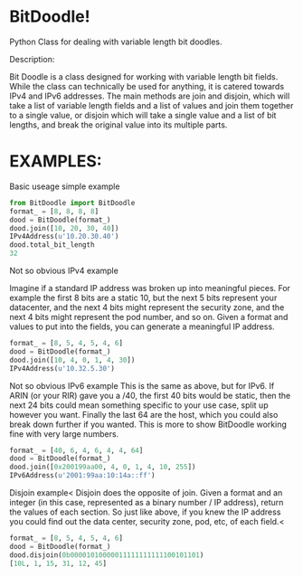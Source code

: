 # BitDoodle!
Python Class for dealing with variable length bit doodles.

Description:

Bit Doodle is a class designed for working with variable length bit fields.  While the class can technically be used for anything, it is catered towards IPv4 and IPv6 addresses.  The main methods are join and disjoin, which will take a list of variable length fields and a list of values and join them together to a single value, or disjoin which will take a single value and a list of bit lengths, and break the original value into its multiple parts.

# EXAMPLES:

Basic useage simple example
```python
from BitDoodle import BitDoodle
format_ = [8, 8, 8, 8]
dood = BitDoodle(format_)
dood.join([10, 20, 30, 40])
IPv4Address(u'10.20.30.40')
dood.total_bit_length
32
```
Not so obvious IPv4 example

Imagine if a standard IP address was broken up into meaningful pieces.  For example the first 8 bits are a static 10, but the next 5 bits represent your datacenter, and the next 4 bits might represent the security zone, and the next 4 bits might represent the pod number, and so on.  Given a format and values to put into the fields, you can generate a meaningful IP address.
```python
format_ = [8, 5, 4, 5, 4, 6]
dood = BitDoodle(format_)
dood.join([10, 4, 0, 1, 4, 30])
IPv4Address(u'10.32.5.30')
```
Not so obvious IPv6 example
This is the same as above, but for IPv6.  If ARIN (or your RIR) gave you a /40, the first 40 bits would be static, then the next 24 bits could mean something specific to your use case, split up however you want.  Finally the last 64 are the host, which you could also break down further if you wanted.  This is more to show BitDoodle working fine with very large numbers.

```python
format_ = [40, 6, 4, 6, 4, 4, 64]
dood = BitDoodle(format_)
dood.join([0x200199aa00, 4, 0, 1, 4, 10, 255])
IPv6Address(u'2001:99aa:10:14a::ff')
```

Disjoin example<
Disjoin does the opposite of join.  Given a format and an integer (in this case, represented as a binary number / IP address), return the values of each section.  So just like above, if you knew the IP address you could find out the data center, security zone, pod, etc, of each field.<
```python
format_ = [8, 5, 4, 5, 4, 6]
dood = BitDoodle(format_)
dood.disjoin(0b00001010000011111111111100101101)
[10L, 1, 15, 31, 12, 45]
```
